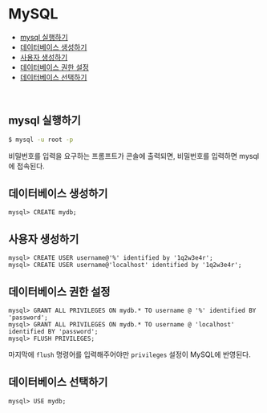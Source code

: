 # MySQL

- [mysql 실행하기](#mysql-u-root-p)
- [데이터베이스 생성하기](#create)
- [사용자 생성하기](#create-user)
- [데이터베이스 권한 설정](#privileges)
- [데이터베이스 선택하기](#use)

<br>

## <a name="mysql-u-root-p"></a>mysql 실행하기

~~~bash
$ mysql -u root -p
~~~

비밀번호를 입력을 요구하는 프롬프트가 콘솔에 출력되면, 비밀번호를 입력하면 mysql에 접속된다.



## <a name="create"></a>데이터베이스 생성하기

~~~mysql
mysql> CREATE mydb;
~~~



## <a name="create-user"></a>사용자 생성하기

~~~mysql
mysql> CREATE USER username@'%' identified by '1q2w3e4r';
mysql> CREATE USER username@'localhost' identified by '1q2w3e4r';
~~~



## <a name="privileges"></a>데이터베이스 권한 설정

~~~mysql
mysql> GRANT ALL PRIVILEGES ON mydb.* TO username @ '%' identified BY 'password';
mysql> GRANT ALL PRIVILEGES ON mydb.* TO username @ 'localhost' identified BY 'password';
mysql> FLUSH PRIVILEGES;
~~~

 마지막에 `flush` 명령어를 입력해주어야만 `privileges` 설정이 MySQL에 반영된다.



## <a name="use"></a>데이터베이스 선택하기

~~~mysql
mysql> USE mydb;
~~~

